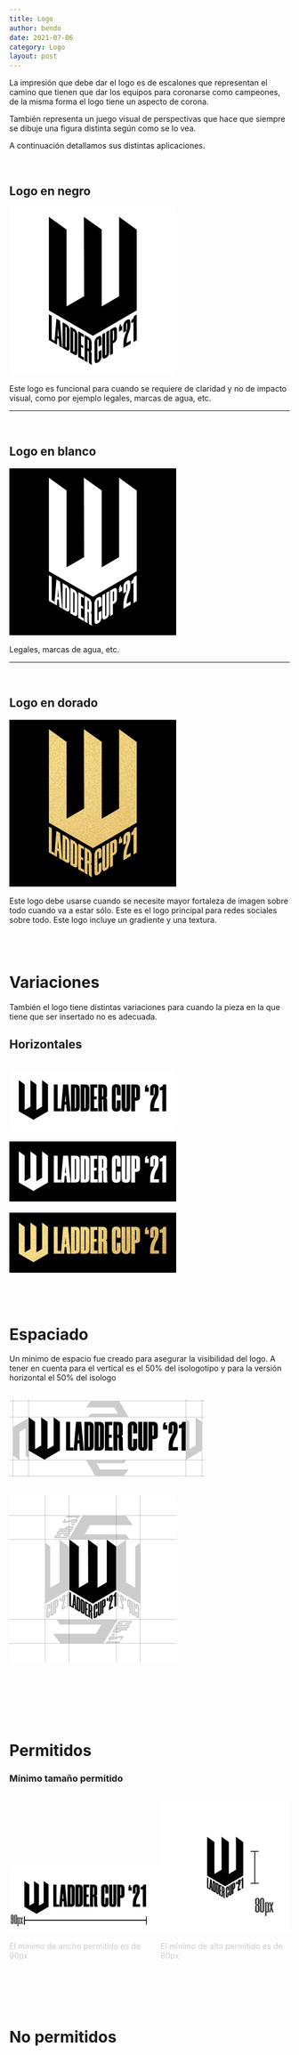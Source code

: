 ```yaml
---
title: Logo
author: bendo
date: 2021-07-06
category: Logo
layout: post
---
```


La impresión que debe dar el logo es de escalones que representan el camino que tienen que dar los equipos para coronarse como campeones, de la misma forma el logo tiene un aspecto de corona.

También representa un juego visual de perspectivas que hace que siempre se dibuje una figura distinta según como se lo vea.

A continuación detallamos sus distintas aplicaciones.

<br />

## Logo en negro

<img src="../images/logo-black.jpg" width="300" alt="Ladder Cup '21"/>

Este logo es funcional para cuando se requiere de claridad y no de impacto visual, como por ejemplo legales, marcas de agua, etc.


--------
<br />

## Logo en blanco
<img src="../images/logo-white.jpg" width="300" alt="Ladder Cup '21"/>

Legales, marcas de agua, etc.

--------
<br />

## Logo en dorado
<img src="../images/logo-golden.jpg" width="300" alt="Ladder Cup '21"/>

Este logo debe usarse cuando se necesite mayor fortaleza de imagen sobre todo cuando va a estar sólo. Este es el logo principal para redes sociales sobre todo. Este logo incluye un gradiente y una textura.

<br /><br />

# Variaciones

También el logo tiene distintas variaciones para cuando la pieza en la que tiene que ser insertado no es adecuada.

## Horizontales
<br />

<img src="../images/logo-horizontal-negro.jpg" alt="Ladder Cup '21"/>
<br />
<br />

<img src="../images/logo-horizontal-blanco.jpg" alt="Ladder Cup '21"/>
<br /><br />

<img src="../images/logo-horizontal-dorado.jpg" alt="Ladder Cup '21"/>
<br />
<br />
<br />
<br />

# Espaciado

Un mínimo de espacio fue creado para asegurar la visibilidad del logo. A tener en cuenta para el vertical es el 50% del isologotipo y para la versión horizontal el 50% del isologo <br /><br />

<img src="../images/logo-margin-horizontal.jpg" alt="Ladder Cup '21"/><br /><br />

<img src="../images/logo-margin-vertical.jpg" alt="Ladder Cup '21"/><br /><br />

<br />
<br />
<br />
<br />

# Permitidos

### Mínimo tamaño permitido
<br>
<div style="display:flex;justify-content:space-between;align-items:flex-end">
<div style="40%">
<img src="../images/logo-width_horizontal.jpg" alt="Ladder Cup '21"/>
<p style="color:#ccc">El mínimo de ancho permitido es de 90px</p>
</div>
<div style="40%">
<img src="../images/logo-height_vertical.jpg" alt="Ladder Cup '21"/>
<p style="color:#ccc">El mínimo de alto permitido es de 80px</p>
</div>
</div>

<br />
<br />
<br />
<br />

# No permitidos

